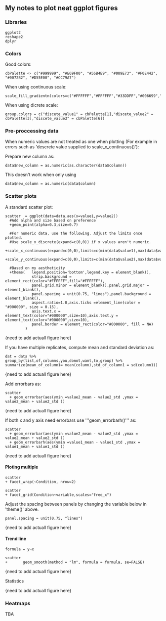 ## My notes to plot neat ggplot figures

### Libraries 
    ggplot2
    reshape2
    dplyr

### Colors
Good colors:
    
    cbPalette <- c("#999999", "#E69F00", "#56B4E9", "#009E73", "#F0E442", "#0072B2", "#D55E00", "#CC79A7")

When using continuous scale:
    
    scale_fill_gradientn(colors=c("#FFFFFF","#FFFFFF","#33DDFF","#006699","#003333","#000000"))

When using dicrete scale:

    group.colors = c("discete_value1" = cbPalette[1],"discete_value2" = cbPalette[3],"discete_value3" = cbPalette[6])


### Pre-proccessing data



When numeric values are not treated as one when plotting (For example in errors such as 'descrete value supplied to scale_x_continuous()'): 

Prepare new column as:
    
    data$new_column = as.numeric(as.character(data$column))
    
This doesn't work when only using 

    data$new_column = as.numeric(data$column)



### Scatter plots

A standard scatter plot:

    scatter  = ggplot(data=data,aes(x=value1,y=value2))  
      #Add alpha and size based on preference
      +geom_point(alpha=0.3,size=0.7) 
      
      #For numeric data, use the following. Adjust the limits once plotted.
      #Use scale_x_discrete(expand=c(0,0)) if x values aren't numeric.  
      +scale_x_continuous(expand=c(0,0),limits=c(min(data$value1),max(data$value1)))
      +scale_y_continuous(expand=c(0,0),limits=c(min(data$value2),max(data$value2)))
      
      #Based on my aestheticity
      +theme(   legend.position='bottom',legend.key = element_blank(), 
                strip.background = element_rect(color="#FFFFFF",fill="#FFFFFF"),
                panel.grid.minor = element_blank(),panel.grid.major = element_blank(),
                panel.spacing = unit(0.75, "lines"),panel.background = element_blank(),
                aspect.ratio=1.0,axis.ticks =element_line(color = "#000000", size = 0.15),
                axis.text.x = element_text(color="#000000",size=10),axis.text.y = element_text(color="#000000",size=10), 
                panel.border = element_rect(color="#000000", fill = NA)
             )
             
{need to add actuall figure here} 

    
If you have multiple replicates, compute mean and standard deviation as:

    dat = data %>% 
    group_by(list,of,columns,you,donot,want,to,group) %>% 
    summarize(mean_of_column1= mean(column),std_of_column1 = sd(column1))

{need to add actuall figure here} 


Add errorbars as:

    scatter 
      + geom_errorbar(aes(ymin =value2_mean - value2_std ,ymax = value2_mean + value2_std ))

{need to add actuall figure here} 

If both x and y axis need errorbars use '''geom_errorbarh()''' as:

    scatter
      + geom_errorbar(aes(ymin =value2_mean - value2_std ,ymax = value2_mean + value2_std ))
      + geom_errorbarh(aes(ymin =value1_mean - value1_std ,ymax = value1_mean + value1_std ))

{need to add actuall figure here} 


#### Ploting multiple 
    
    scatter
    + facet_wrap(~Condition, nrow=2)
    
    scatter
    + facet_grid(Condition~variable,scales="free_x")

Adjust the spacing between panels by changing the variable below in 'theme()' above.

    panel.spacing = unit(0.75, "lines")

{need to add actuall figure here} 


#### Trend line
    formula = y~x
    
    scatter 
    +       geom_smooth(method = "lm", formula = formula, se=FALSE)

{need to add actuall figure here} 


Statistics

{need to add actuall figure here} 

### Heatmaps


TBA
